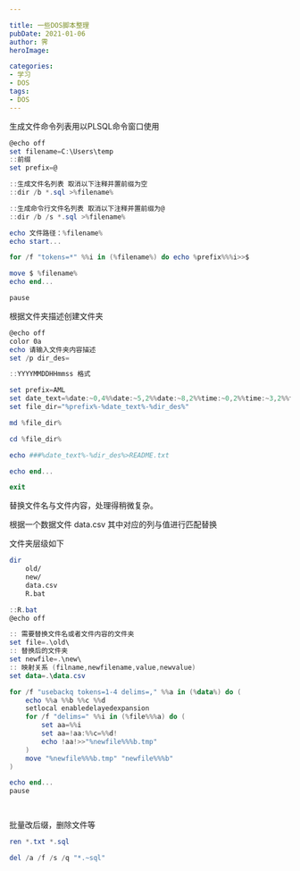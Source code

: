 ```yaml
---

title: 一些DOS脚本整理
pubDate: 2021-01-06
author: 霁
heroImage:

categories:
- 学习
- DOS
tags:
- DOS
---
```






生成文件命令列表用以PLSQL命令窗口使用

```powershell
@echo off
set filename=C:\Users\temp
::前缀
set prefix=@

::生成文件名列表 取消以下注释并置前缀为空
::dir /b *.sql >%filename%

::生成命令行文件名列表 取消以下注释并置前缀为@
::dir /b /s *.sql >%filename%

echo 文件路径：%filename%
echo start...

for /f "tokens=*" %%i in (%filename%) do echo %prefix%%%i>>$

move $ %filename%
echo end...

pause


```

根据文件夹描述创建文件夹

```powershell
@echo off
color 0a
echo 请输入文件夹内容描述
set /p dir_des=

::YYYYMMDDHHmmss 格式

set prefix=AML
set date_text=%date:~0,4%%date:~5,2%%date:~8,2%%time:~0,2%%time:~3,2%%time:~6,2%
set file_dir="%prefix%-%date_text%-%dir_des%"

md %file_dir%

cd %file_dir%

echo ###%date_text%-%dir_des%>README.txt

echo end...

exit
```



替换文件名与文件内容，处理得稍微复杂。

根据一个数据文件 data.csv 其中对应的列与值进行匹配替换

文件夹层级如下

```bash
dir
	old/
	new/
	data.csv
	R.bat
```



```powershell
::R.bat
@echo off

:: 需要替换文件名或者文件内容的文件夹
set file=.\old\
:: 替换后的文件夹
set newfile=.\new\
:: 映射关系 (filname,newfilename,value,newvalue)
set data=.\data.csv

for /f "usebackq tokens=1-4 delims=," %%a in (%data%) do (
	echo %%a %%b %%c %%d
	setlocal enabledelayedexpansion
	for /f "delims=" %%i in (%file%%%a) do (
		set aa=%%i
		set aa=!aa:%%c=%%d!
		echo !aa!>>"%newfile%%%b.tmp"
	)
	move "%newfile%%%b.tmp" "newfile%%%b"
)

echo end...
pause




```



批量改后缀，删除文件等

```powershell
ren *.txt *.sql

del /a /f /s /q "*.~sql"
```

